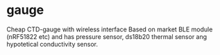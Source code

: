 # gauge
Cheap CTD-gauge with wireless interface
Based on market BLE module (nRF51822 etc) and has pressure sensor, ds18b20 thermal sensor ang hypotetical conductivity sensor.
